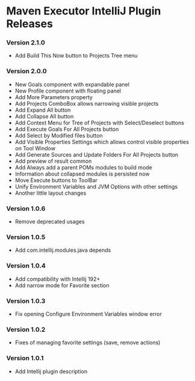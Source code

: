 # Maven Executor IntelliJ Plugin Releases

### Version 2.1.0
* Add Build This Now button to Projects Tree menu

### Version 2.0.0
* New Goals component with expandable panel
* New Profile component with floating panel
* Add More Parameters property
* Add Projects ComboBox allows narrowing visible projects
* Add Expand All button
* Add Collapse All button
* Add Context Menu for Tree of Projects with Select/Deselect buttons
* Add Execute Goals For All Projects button
* Add Select by Modified files button
* Add Visible Properties Settings which allows control visible properties on Tool Window
* Add Generate Sources and Update Folders For All Projects button
* Add preview of result common
* Add Always add a parent POMs modules to build mode
* Information about collapsed modules is persisted now
* Move Execute buttons to ToolBar
* Unify Environment Variables and JVM Options with other settings
* Another little layout changes

### Version 1.0.6
* Remove deprecated usages

### Version 1.0.5
* Add com.intellij.modules.java depends

### Version 1.0.4
* Add compatibility with Intellij 192+
* Add narrow mode for Favorite section

### Version 1.0.3
* Fix opening Configure Environment Variables window error

### Version 1.0.2
* Fixes of managing favorite settings (save, remove actions)

### Version 1.0.1
* Add Intellij plugin description